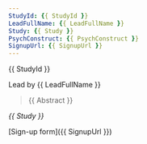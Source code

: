 ```yaml
---
StudyId: {{ StudyId }}
LeadFullName: {{ LeadFullName }}
Study: {{ Study }}
PsychConstruct: {{ PsychConstruct }}
SignupUrl: {{ SignupUrl }}
---
```


 {{ StudyId }}

Lead by {{ LeadFullName }}

> {{ Abstract }}

<i>{{ Study }}</i>

[Sign-up form]({{ SignupUrl }})